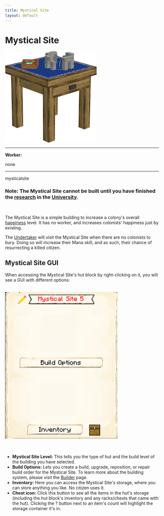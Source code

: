 ```yaml
---
title: Mystical Site
layout: default
---
```

# Mystical Site

<div class="infobox box text-center">
    <img src="../../assets/images/buildings/mysticalsite.png" alt="Mystical Site" />
    <hr />
    <div class="row section-text text-left">
        <div class="col">
        <p><strong>Worker:</strong></p>
        </div>
        <div class="col">
        <p>none</p>
        </div>
    </div>
    <hr />
    <recipe>mysticalsite</recipe>
</div>

### Note: The Mystical Site cannot be built until you have finished the [research](../../source/systems/research) in the [University](../../source/buildings/university).
<br>

The Mystical Site is a simple building to increase a colony's overall [happiness](../../source/systems/happinessandsaturation) level. It has no worker, and increases colonists' happiness just by existing.

The [Undertaker](../../source/workers/undertaker) will visit the Mystical Site when there are no colonists to bury. Doing so will increase their Mana skill, and as such, their chance of resurrecting a killed citizen.

## Mystical Site GUI

When accessing the Mystical Site's hut block by right-clicking on it, you will see a GUI with different options:

<br>
<div class="row">
  <div class="col-sm-12 col-md">
    <img src="../../assets/images/gui/mysticalsitegui.png" class="img-fluid mx-auto" alt="Mystical Site GUI">
  </div>
  <div class="col-sm-12 col-md"><br><br>
      <ul>
      <li><strong>Mystical Site Level:</strong> This tells you the type of hut and the build level of the building you have selected.</li>
      <li><strong>Build Options:</strong> Lets you create a build, upgrade, reposition, or repair build order for the Mystical Site. To learn more about the building system, please visit the <a href="../../source/workers/builder">Builder</a> page.</li>
      <li><strong>Inventory:</strong> Here you can access the Mystical Site's storage, where you can store anything you like. No citizen uses it.</li>
      <li><strong>Chest icon:</strong> Click this button to see all the items in the hut's storage (including the hut block's inventory and any racks/chests that came with the hut). Clicking the ? button next to an item's count will highlight the storage container it's in.</li>
    </ul>
  </div>
</div>  
  <br>
